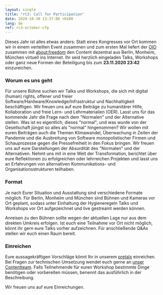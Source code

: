 ```yaml
---
layout: single
title: "rC3: Call for Participation"
date: 2020-10-30 13:37:00 +0100
lang: de 
ref: rc3-october-cfp
---
```


Dieses Jahr ist alles etwas anders: Statt eines Kongresses vor Ort kommen wir in einem verteilten Event zusammen und zum ersten Mal liefert der [OIO](https://oio.social/) zusammen mit [about:freedom](https://events.ccc.de/congress/2019/wiki/index.php/Assembly:About:freedom) den Content dezentral aus Berlin, Monheim, München virtuell ins Internet. Ihr seid herzlich eingeladen Talks, Workshops oder ganz neue Formen der Beteiligung bis zum **23.11.2020 23:42** einzureichen. 

### Worum es uns geht
Für unsere Bühne suchen wir Talks und Workshops, die sich mit digital (human) rights, offener und freier Software/Hardware/Knowledge/Infrastruktur und Nachhaltigkeit beschäftigen. Wir freuen uns auf eure Beiträge zu humanitärer Hilfe, Kollaboration und freie Lern- und Lehrmaterialien (OER). Lasst uns für das kommende Jahr die Frage nach dem "Normalen" und der Alternative stellen. Was ist es eigentlich, dieses "normal", und was wurde von der Gesellschaft jüngst so alles als "normal" hingenommen? Wir wollen mit euren Beiträgen auch die Themen Klimawandel, Überwachung in Zeiten der Pandemie und die Ausbreitung von Software monopolistischer Firmen und Schauprozesse gegen die Pressefreiheit in den Fokus bringen. Wir freuen uns auf eure Darstellungen der Absurdität des "Normalen" und der Alternativen. Nehmt uns mit in eine Welt der Transformation, berichtet über eure Reflektionen zu erfolgreichen oder lehrreichen Projekten und lasst uns an Erfahrungen von alternativen Kommunikations- und Organisationsstrukturen teilhaben. 

### Format
Je nach Eurer Situation und Ausstattung sind verschiedene Formate möglich. Für Berlin, Monheim und München sind Bühnen und Kameras vor Ort geplant, sodass unter Einhaltung der Hygieneregeln Talks und Workshops vor Ort aufgezeichnet und live gestreamt werden können. 

Anreisen zu den Bühnen sollte wegen der aktuellen Lage nur aus dem direkten Umkreis erfolgen. Ist euch eine Teilnahme vor Ort nicht möglich, könnt ihr gern eure Talks vorher aufzeichnen. Für anschließende Q&As stellen wir euch einen Raum bereit.

### Einreichen
Eure aussagekräftigen Vorschläge könnt Ihr in unserem [pretalx](https://talks.rc3.oio.social/r3c-oio) einreichen. Bei Fragen zur technischen Umsetzung wendet euch gerne an [unser Contentteam](mailto:cfp@oio.social). Falls Teilnehmende für euren Workshop bestimmte Dinge benötigen oder vorbereiten müssen, benennt das ausführlich in der Beschreibung.


Wir freuen uns auf eure Einreichungen. 

